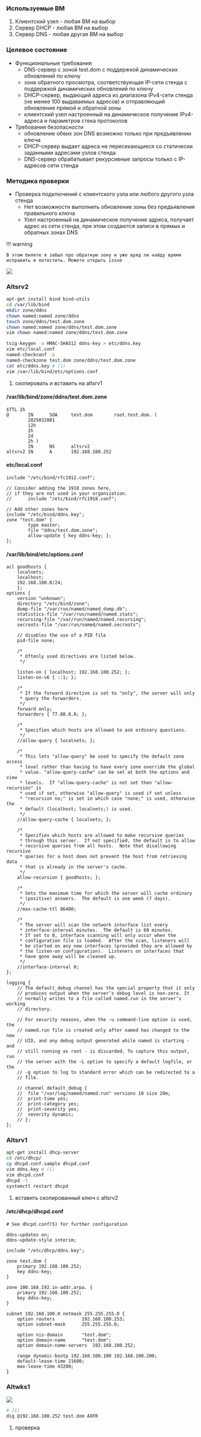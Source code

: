 ### Используемые ВМ
1. Клиентский узел - любая ВМ на выбор
2. Сервер DHCP - любая ВМ на выбор
3. Сервер DNS - любая другая ВМ на выбор
### Целевое состояние
* Функциональные требования
	* DNS-сервер с зоной test.dom с поддержкой динамических обновлений по ключу
	* зона обратного просмотра, соответствующая IP-сети стенда с поддержкой динамических обновлений по ключу
	* DHCP-сервер, выдающий адреса из диапазона IPv4-сети стенда (не менее 100 выдаваемых адресов) и отправляющий обновление прямой и обратной зоны
	* клиентский узел настроенный на динамическое получение IPv4-адреса и параметров стека протоколов
* Требования безопасности
	* обновление обеих зон DNS возможно только при предъявлении ключа
	* DHCP-сервер выдает адреса не пересекающиеся со статически заданными адресами узлов стенда
	* DNS-сервер обрабатывает рекурсивные запросы только с IP-адресов сети стенда
### Методика проверки
* Проверка подключений с клиентского узла или любого другого узла стенда
	* Нет возможности выполнить обновление зоны без предъявления правильного ключа
	* Узел настроенный на динамическое получение адреса, получает адрес из сети стенда, при этом создаются записи в прямых и обратных зонах DNS

!!! warning

    В этом билете я забыл про обратную зону и уже вряд ли найду время исправить и потестить. Можете открыть issue

![](attachment/a6f23dec31e4616c60a7ca2d3fc846df.png)

### Altsrv2
```bash
apt-get install bind bind-utils
cd /var/lib/bind
mkdir zone/ddns
chown named:named zone/ddns
touch zone/ddns/test.dom.zone
chown named:named zone/ddns/test.dom.zone
vim chown named:named zone/ddns/test.dom.zone

tsig-keygen -a HMAC-SHA512 ddns-key > etc/ddns.key
vim etc/local.conf
named-checkconf -p
named-checkzone test.dom zone/ddns/test.dom.zone
cat etc/ddns.key # (1)
vim /var/lib/bind/etc/options.conf
```

1. скопировать и вставить на altsrv1
#### /var/lib/bind/zone/ddns/test.dom.zone
``` linenums="1"
$TTL 2h
@       IN      SOA     test.dom        root.test.dom. (
        2025032801
        12h
        2h
        2d
        2h )
        IN      NS      altsrv2
altsrv2 IN      A       192.168.100.252
```
#### etc/local.conf
``` linenums="1"
include "/etc/bind/rfc1912.conf";

// Consider adding the 1918 zones here,
// if they are not used in your organization.
//      include "/etc/bind/rfc1918.conf";

// Add other zones here
include "/etc/bind/ddns.key";
zone "test.dom" {
        type master;
        file "ddns/test.dom.zone";
        allow-update { key ddns-key; };
};
```
#### /var/lib/bind/etc/options.conf
``` linenums="1"
acl goodhosts {
	localnets;
	localhost;
	192.168.100.0/24;
	};
options {
	version "unknown";
	directory "/etc/bind/zone";
	dump-file "/var/run/named/named_dump.db";
	statistics-file "/var/run/named/named.stats";
	recursing-file "/var/run/named/named.recursing";
	secroots-file "/var/run/named/named.secroots";

	// disables the use of a PID file
	pid-file none;

	/*
	 * Oftenly used directives are listed below.
	 */

	listen-on { localhost; 192.168.100.252; };
	listen-on-v6 { ::1; };

	/*
	 * If the forward directive is set to "only", the server will only
	 * query the forwarders.
	 */
	forward only;
	forwarders { 77.88.8.8; };

	/*
	 * Specifies which hosts are allowed to ask ordinary questions.
	 */
	//allow-query { localnets; };

	/*
	 * This lets "allow-query" be used to specify the default zone access
	 * level rather than having to have every zone override the global
	 * value. "allow-query-cache" can be set at both the options and view
	 * levels.  If "allow-query-cache" is not set then "allow-recursion" is
	 * used if set, otherwise "allow-query" is used if set unless
	 * "recursion no;" is set in which case "none;" is used, otherwise the
	 * default (localhost; localnets;) is used.
	 */
	//allow-query-cache { localnets; };

	/*
	 * Specifies which hosts are allowed to make recursive queries
	 * through this server.  If not specified, the default is to allow
	 * recursive queries from all hosts.  Note that disallowing recursive
	 * queries for a host does not prevent the host from retrieving data
	 * that is already in the server's cache.
	 */
	allow-recursion { goodhosts; };

	/*
	 * Sets the maximum time for which the server will cache ordinary
	 * (positive) answers.  The default is one week (7 days).
	 */
	//max-cache-ttl 86400;

	/*
	 * The server will scan the network interface list every
	 * interface-interval minutes.  The default is 60 minutes.
	 * If set to 0, interface scanning will only occur when the
	 * configuration file is loaded.  After the scan, listeners will
	 * be started on any new interfaces (provided they are allowed by
	 * the listen-on configuration).  Listeners on interfaces that
	 * have gone away will be cleaned up.
	 */
	//interface-interval 0;
};

logging {
	// The default_debug channel has the special property that it only
	// produces output when the server’s debug level is non-zero. It
	// normally writes to a file called named.run in the server’s working
	// directory.

	// For security reasons, when the -u command-line option is used, the
	// named.run file is created only after named has changed to the new
	// UID, and any debug output generated while named is starting - and
	// still running as root - is discarded. To capture this output, run
	// the server with the -L option to specify a default logfile, or the
	// -g option to log to standard error which can be redirected to a
	// file.

	// channel default_debug {
	// 	file "/var/log/named/named.run" versions 10 size 20m;
	// 	print-time yes;
	// 	print-category yes;
	// 	print-severity yes;
	// 	severity dynamic;
	// };
};
```
### Altsrv1
```bash
apt-get install dhcp-server
cd /etc/dhcp/
cp dhcpd.conf.sample dhcpd.conf
vim ddns.key # (1)
vim dhcpd.conf
dhcpd -t
systemctl restart dhcpd
```

1. вставить скопированный ключ с altsrv2
#### /etc/dhcp/dhcpd.conf
``` linenums="1"
# See dhcpd.conf(5) for further configuration

ddns-updates on;
ddns-update-style interim;

include "/etc/dhcp/ddns.key";

zone test.dom {
	primary 192.168.100.252;
	key ddns-key;
}

zone 100.168.192.in-addr.arpa. {
	primary 192.168.100.252;
	key ddns-key;
}

subnet 192.168.100.0 netmask 255.255.255.0 {
	option routers			192.168.100.253;
	option subnet-mask		255.255.255.0;

	option nis-domain		"test.dom";
	option domain-name		"test.dom";
	option domain-name-servers	192.168.100.252;

	range dynamic-bootp 192.168.100.100 192.168.100.200;
	default-lease-time 21600;
	max-lease-time 43200;
}
```
### Altwks1
![](attachment/c98e88b3cd433a253a1ae89c810a6295.png)
```bash
# (1)
dig @192.168.100.252 test.dom AXFR
```

1. проверка